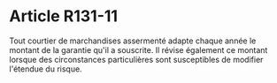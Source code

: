 # Article R131-11

Tout courtier de marchandises assermenté adapte chaque année le montant de la garantie qu'il a souscrite. Il révise également ce montant lorsque des circonstances particulières sont susceptibles de modifier l'étendue du risque.